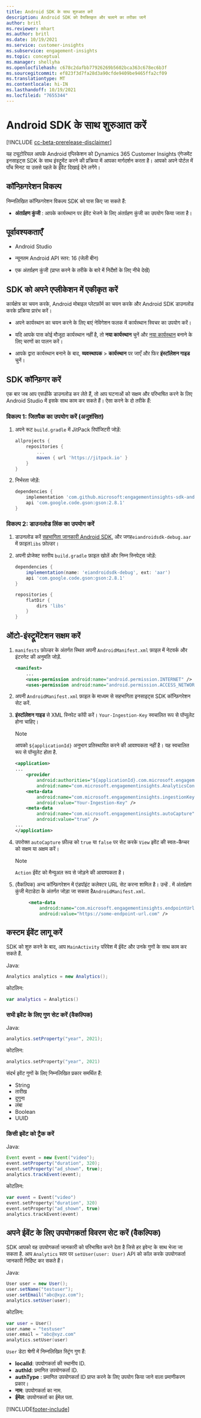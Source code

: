 ```yaml
---
title: Android SDK के साथ शुरुआत करें
description: Android SDK को वैयक्तिकृत और चलाने का तरीका जानें
author: britl
ms.reviewer: mhart
ms.author: britl
ms.date: 10/19/2021
ms.service: customer-insights
ms.subservice: engagement-insights
ms.topic: conceptual
ms.manager: shellyha
ms.openlocfilehash: c678c2dafbb77926269b5602bca363c678ec6b3f
ms.sourcegitcommit: ef823f3d7fa28d3a90cfde9409be9465ffa2cf09
ms.translationtype: MT
ms.contentlocale: hi-IN
ms.lasthandoff: 10/19/2021
ms.locfileid: "7655344"
---
```

# <a name="get-started-with-the-android-sdk"></a>Android SDK के साथ शुरुआत करें

[!INCLUDE [cc-beta-prerelease-disclaimer](includes/cc-beta-prerelease-disclaimer.md)]

यह ट्यूटोरियल आपके Android एप्लिकेशन को Dynamics 365 Customer Insights एंगेजमेंट इनसाइट्स SDK के साथ इंस्ट्रूमेंट करने की प्रक्रिया में आपका मार्गदर्शन करता है। आपको अपने पोर्टल में पाँच मिनट या उससे पहले के ईवेंट दिखाई देने लगेंगे।

## <a name="configuration-options"></a>कॉन्फ़िगरेशन विकल्प
निम्नलिखित कॉन्फ़िगरेशन विकल्प SDK को पास किए जा सकते हैं:

- **अंतर्ग्रहण कुंजी** : आपके कार्यस्थान पर ईवेंट भेजने के लिए अंतर्ग्रहण कुंजी का उपयोग किया जाता है।

## <a name="prerequisites"></a>पूर्वावश्यकताएँ

- Android Studio

- न्यूनतम Android API स्तर: 16 (जेली बीन)

- एक अंतर्ग्रहण कुंजी (प्राप्त करने के तरीके के बारे में निर्देशों के लिए नीचे देखें)

## <a name="integrate-the-sdk-into-your-application"></a>SDK को अपने एप्लीकेशन में एकीकृत करें
कार्यक्षेत्र का चयन करके, Android मोबाइल प्लेटफ़ॉर्म का चयन करके और Android SDK डाउनलोड करके प्रक्रिया प्रारंभ करें।

- अपने कार्यस्थान का चयन करने के लिए बाएं नेविगेशन फलक में कार्यस्थान स्विचर का उपयोग करें।

- यदि आपके पास कोई मौजूदा कार्यस्थान नहीं है, तो **नया कार्यस्थान** चुनें और [नया कार्यस्थान](create-workspace.md) बनाने के लिए चरणों का पालन करें।

- आपके द्वारा कार्यस्थान बनाने के बाद, **व्यवस्थापक** > **कार्यस्थान** पर जाएँ और फिर **इंस्टॉलेशन गाइड** चुनें।

## <a name="configure-the-sdk"></a>SDK कॉन्फ़िगर करें

एक बार जब आप एसडीके डाउनलोड कर लेते हैं, तो आप घटनाओं को सक्षम और परिभाषित करने के लिए Android Studio में इसके साथ काम कर सकते हैं। ऐसा करने के दो तरीके हैं:
### <a name="option-1-use-jitpack-recommended"></a>विकल्प 1: जितपैक का उपयोग करें (अनुशंसित)
1. अपने रूट `build.gradle` में JitPack रिपॉजिटरी जोड़ें:
    ```gradle
    allprojects {
        repositories {
            ...
            maven { url 'https://jitpack.io' }
        }
    }
    ```

1. निर्भरता जोड़ें:
    ```gradle
    dependencies {
        implementation 'com.github.microsoft:engagementinsights-sdk-android:v1.0.0'
        api 'com.google.code.gson:gson:2.8.1'
    }
    ```

### <a name="option-2-use-download-link"></a>विकल्प 2: डाउनलोड लिंक का उपयोग करें
1. डाउनलोड करें [सहभागिता जानकारी Android SDK](https://download.pi.dynamics.com/sdk/EI-SDKs/ei-android-sdk.zip), और जगह`eiandroidsdk-debug.aar` में फ़ाइल`libs` फ़ोल्डर।

1. अपनी प्रोजेक्ट स्तरीय `build.gradle` फ़ाइल खोलें और निम्न स्निपेट्स जोड़ें:
    ```gradle
    dependencies {
        implementation(name: 'eiandroidsdk-debug', ext: 'aar')
        api 'com.google.code.gson:gson:2.8.1'
    }

    repositories {
        flatDir {
            dirs 'libs'
        }
    }
    ```

## <a name="enable-auto-instrumentation"></a>ऑटो-इंस्ट्रूमेंटेशन सक्षम करें

1. `manifests` फ़ोल्डर के अंतर्गत स्थित अपनी `AndroidManifest.xml` फ़ाइल में नेटवर्क और इंटरनेट की अनुमति जोड़ें.
    ```xml
    <manifest>
        ...
        <uses-permission android:name="android.permission.INTERNET" />
        <uses-permission android:name="android.permission.ACCESS_NETWORK_STATE" />
    ```

1. अपनी `AndroidManifest.xml` फ़ाइल के माध्यम से सहभागिता इनसाइट्स SDK कॉन्फ़िगरेशन सेट करें.

1. **इंस्टॉलेशन गाइड** से XML स्निपेट कॉपी करें। `Your-Ingestion-Key` स्वचालित रूप से पॉप्युलेट होना चाहिए।

   > [!NOTE]
   > आपको `${applicationId}` अनुभाग प्रतिस्थापित करने की आवश्यकता नहीं है। यह स्वचालित रूप से पॉप्युलेट होता है.


   ```xml
   <application>
   ...
       <provider
           android:authorities="${applicationId}.com.microsoft.engagementinsights.AnalyticsContentProvider"
           android:name="com.microsoft.engagementinsights.AnalyticsContentProvider" />
       <meta-data
           android:name="com.microsoft.engagementinsights.ingestionKey"
           android:value="Your-Ingestion-Key" />
       <meta-data
           android:name="com.microsoft.engagementinsights.autoCapture"
           android:value="true" />
   ...
   </application>
   ```

1. उपरोक्त `autoCapture` फ़ील्ड को `true` या `false` पर सेट करके `View` इवेंट की स्वतः-कैप्चर को सक्षम या अक्षम करें। 

   >[!NOTE]
   >`Action` ईवेंट को मैन्युअल रूप से जोड़ने की आवश्यकता है।

1. (वैकल्पिक) अन्य कॉन्फ़िगरेशन में एंडपॉइंट कलेक्टर URL सेट करना शामिल है। उन्हें . में अंतर्ग्रहण कुंजी मेटाडेटा के अंतर्गत जोड़ा जा सकता है`AndroidManifest.xml`.

   ```xml
        <meta-data
            android:name="com.microsoft.engagementinsights.endpointUrl"
            android:value="https://some-endpoint-url.com" />
   ```

## <a name="implement-custom-events"></a>कस्टम ईवेंट लागू करें

SDK को शुरु करने के बाद, आप `MainActivity` परिवेश में ईवेंट और उनके गुणों के साथ काम कर सकते हैं.


Java:
```java
Analytics analytics = new Analytics();
```

कोटलिन:
```kotlin
var analytics = Analytics()
```

### <a name="set-property-for-all-events-optional"></a>सभी इवेंट के लिए गुण सेट करें (वैकल्पिक)

Java:
```java
analytics.setProperty("year", 2021);
```

कोटलिन:
```kotlin
analytics.setProperty("year", 2021)
```

संदर्भ इवेंट गुणों के लिए निम्नलिखित प्रकार समर्थित हैं:
- String
- तारीख
- दुगुना
- लंबा
- Boolean
- UUID

### <a name="track-an-event"></a>किसी इवेंट को ट्रैक करें

Java:
```java
Event event = new Event("video");
event.setProperty("duration", 320);
event.setProperty("ad_shown", true);
analytics.trackEvent(event);
```

कोटलिन:
```kotlin
var event = Event("video")
event.setProperty("duration", 320)
event.setProperty("ad_shown", true)
analytics.trackEvent(event)
```

## <a name="set-user-details-for-your-event-optional"></a>अपने ईवेंट के लिए उपयोगकर्ता विवरण सेट करें (वैकल्पिक)

SDK आपको वह उपयोगकर्ता जानकारी को परिभाषित करने देता है जिसे हर इवेन्ट के साथ भेजा जा सकता है. आप `Analytics` स्तर पर `setUser(user: User)` API को कॉल करके उपयोगकर्ता जानकारी निर्दिष्ट कर सकते हैं।

Java:
```java
User user = new User();
user.setName("testuser");
user.setEmail("abc@xyz.com");
analytics.setUser(user);
```

कोटलिन:
```kotlin
var user = User()
user.name = "testuser"
user.email = "abc@xyz.com"
analytics.setUser(user)
```

`User` डेटा श्रेणी में निम्नलिखित स्ट्रिंग गुण हैं:

- **localId**: उपयोगकर्ता की स्थानीय ID.
- **authId**: प्रमाणित उपयोगकर्ता ID.
- **authType** : प्रमाणित उपयोगकर्ता ID प्राप्त करने के लिए उपयोग किया जाने वाला प्रमाणीकरण प्रकार।
- **नाम**: उपयोगकर्ता का नाम.
- **ईमेल**: उपयोगकर्ता का ईमेल पता.

[!INCLUDE[footer-include](../includes/footer-banner.md)]
